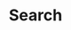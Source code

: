 ---
title: "Search" # in any language you want
layout: "search" # is necessary
url: "/archive"
description: "Description for Search"
summary: "search"
placeholder: "placeholder text in search input box"
---